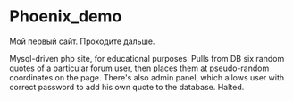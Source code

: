 # Phoenix_demo
Мой первый сайт.
Проходите дальше.

Mysql-driven php site, for educational purposes. 
Pulls from DB six random quotes of a particular forum user, then places them at pseudo-random coordinates on the page. 
There's also admin panel, which allows user with correct password to add his own quote to the database.
Halted.
